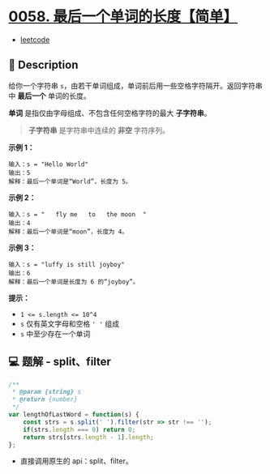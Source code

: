 # [0058. 最后一个单词的长度【简单】](https://github.com/Tdahuyou/leetcode/tree/main/0058.%20%E6%9C%80%E5%90%8E%E4%B8%80%E4%B8%AA%E5%8D%95%E8%AF%8D%E7%9A%84%E9%95%BF%E5%BA%A6%E3%80%90%E7%AE%80%E5%8D%95%E3%80%91)

- [leetcode](https://leetcode.cn/problems/length-of-last-word/)

## 📝 Description

给你一个字符串 `s`，由若干单词组成，单词前后用一些空格字符隔开。返回字符串中 **最后一个** 单词的长度。

**单词** 是指仅由字母组成、不包含任何空格字符的最大 **子字符串**。

> **子字符串** 是字符串中连续的 **非空** 字符序列。

**示例 1：**
```
输入：s = "Hello World"
输出：5
解释：最后一个单词是“World”，长度为 5。
```
**示例 2：**
```
输入：s = "   fly me   to   the moon  "
输出：4
解释：最后一个单词是“moon”，长度为 4。
```
**示例 3：**
```
输入：s = "luffy is still joyboy"
输出：6
解释：最后一个单词是长度为 6 的“joyboy”。
```
**提示：**

- `1 <= s.length <= 10^4`
- `s` 仅有英文字母和空格 `' '` 组成
- `s` 中至少存在一个单词

## 💻 题解 - split、filter

```javascript
/**
 * @param {string} s
 * @return {number}
 */
var lengthOfLastWord = function(s) {
    const strs = s.split(' ').filter(str => str !== '');
    if(strs.length === 0) return 0;
    return strs[strs.length - 1].length;
};
```

- 直接调用原生的 api：split、filter。